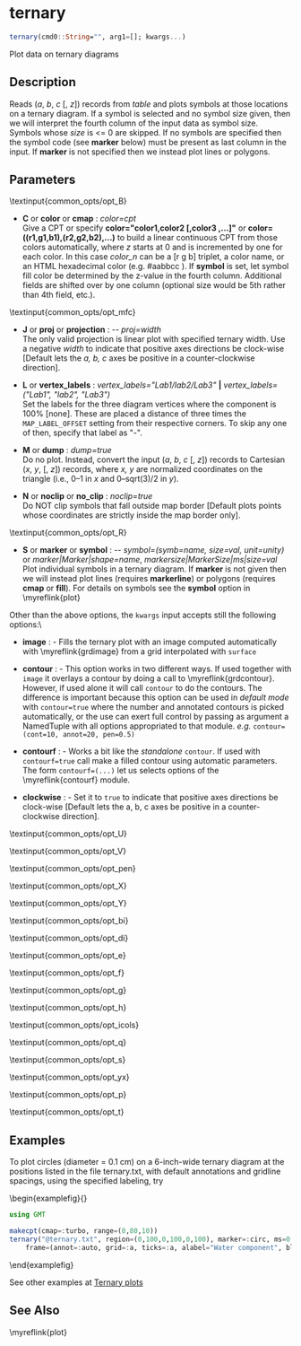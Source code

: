 # ternary

```julia
ternary(cmd0::String="", arg1=[]; kwargs...)
```

Plot data on ternary diagrams

Description
-----------

Reads (*a*, *b*, *c* [, *z*]) records from *table* and plots symbols at those locations on a
ternary diagram. If a symbol is selected and no symbol size given, then we will interpret the
fourth column of the input data as symbol size. Symbols whose *size* is <= 0 are skipped.
If no symbols are specified then the symbol code (see **marker** below) must be present as
last column in the input. If **marker** is not specified then we instead plot lines or polygons.

Parameters
----------

\textinput{common_opts/opt_B}

- **C** or **color** or **cmap** : *color=cpt*\
    Give a CPT or specify **color="color1,color2 [,color3 ,...]"** or **color=((r1,g1,b1),(r2,g2,b2),...)**
    to build a linear continuous CPT from those colors automatically, where *z* starts at 0 and is incremented
    by one for each color. In this case *color_n* can be a [r g b] triplet, a color name, or an HTML
    hexadecimal color (e.g. #aabbcc ). If **symbol** is set, let symbol fill color be determined by
    the z-value in the fourth column. Additional fields are shifted over by one column (optional size
    would be 5th rather than 4th field, etc.).

\textinput{common_opts/opt_mfc}

- **J** or **proj** or **projection** : -- *proj=width*\
    The only valid projection is linear plot with specified ternary width.
    Use a negative *width* to indicate that positive axes directions be clock-wise
    [Default lets the *a, b, c* axes be positive in a counter-clockwise direction].

- **L** or **vertex_labels** : *vertex_labels="Lab1/lab2/Lab3"* **|** *vertex_labels=("Lab1", "lab2", "Lab3")*\
    Set the labels for the three diagram vertices where the component is 100% [none].
    These are placed a distance of three times the `MAP_LABEL_OFFSET`
    setting from their respective corners. To skip any one of then, specify that label as "-".

- **M** or **dump** : *dump=true*\
    Do no plot. Instead, convert the input (*a*, *b*, *c* [, *z*]) records
    to Cartesian (*x*, *y*, [, *z*]) records, where *x, y* are normalized coordinates
    on the triangle (i.e., 0–1 in *x* and 0–sqrt(3)/2 in *y*).

- **N** or **noclip** or **no\_clip** : *noclip=true*\
    Do NOT clip symbols that fall outside map border [Default plots points
    whose coordinates are strictly inside the map border only].

\textinput{common_opts/opt_R}

- **S** or **marker** or **symbol** : -- *symbol=(symb=name, size=val, unit=unity)* or *marker|Marker|shape=name*, *markersize|MarkerSize|ms|size=val*\
    Plot individual symbols in a ternary diagram. If **marker** is not given then we will instead
    plot lines (requires **markerline**) or polygons (requires **cmap** or **fill**). For details on symbols
    see the **symbol** option in \myreflink{plot}

Other than the above options, the `kwargs` input accepts still the following options:\
- **image** : - Fills the ternary plot with an image computed automatically with \myreflink{grdimage} from a grid interpolated with `surface`

- **contour** : - This option works in two different ways. If used together with `image` it overlays a contour
               by doing a call to \myreflink{grdcontour}. However, if used alone it will call `contour` to do the contours.
               The difference is important because this option can be used in *default mode* with `contour=true`
               where the number and annotated contours is picked automatically, or the use can exert full control
               by passing as argument a NamedTuple with all options appropriated to that module. *e.g.*
               `contour=(cont=10, annot=20, pen=0.5)`

- **contourf** : - Works a bit like the _standalone_ `contour`. If used with `contourf=true` call make a filled contour
                using automatic parameters. The form `contourf=(...)` let us selects options of the \myreflink{contourf} module.

- **clockwise** : - Set it to `true` to indicate that positive axes directions be clock-wise
                 [Default lets the a, b, c axes be positive in a counter-clockwise direction].

\textinput{common_opts/opt_U}

\textinput{common_opts/opt_V}

\textinput{common_opts/opt_pen}

\textinput{common_opts/opt_X}

\textinput{common_opts/opt_Y}

\textinput{common_opts/opt_bi}

\textinput{common_opts/opt_di}

\textinput{common_opts/opt_e}

\textinput{common_opts/opt_f}

\textinput{common_opts/opt_g}

\textinput{common_opts/opt_h}

\textinput{common_opts/opt_icols}

\textinput{common_opts/opt_q}

\textinput{common_opts/opt_s}

\textinput{common_opts/opt_yx}

\textinput{common_opts/opt_p}

\textinput{common_opts/opt_t}


Examples
--------

To plot circles (diameter = 0.1 cm) on a 6-inch-wide ternary diagram at the positions listed
in the file ternary.txt, with default annotations and gridline spacings, using the
specified labeling, try

\begin{examplefig}{}
```julia
using GMT

makecpt(cmap=:turbo, range=(0,80,10))
ternary("@ternary.txt", region=(0,100,0,100,0,100), marker=:circ, ms=0.1, vertex_labels="Water/Air/Limestone",
    frame=(annot=:auto, grid=:a, ticks=:a, alabel="Water component", blabel="Air component", clabel="Limestone component", suffix=" %", fill=:ivory, title="Example data from MATLAB Central"), show=true)
```
\end{examplefig}

See other examples at [Ternary plots](https://www.generic-mapping-tools.org/GMTjl_doc/examples/ternary/)

See Also
--------

\myreflink{plot}
